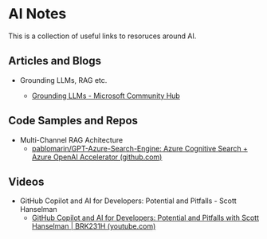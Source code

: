 # AI Notes

This is a collection of useful links to resoruces around AI.

## Articles and Blogs

* Grounding LLMs, RAG etc.

  * [Grounding LLMs - Microsoft Community Hub](https://techcommunity.microsoft.com/t5/fasttrack-for-azure/grounding-llms/ba-p/3843857#:~:text=What%20is%20Grounding%3F,relevance%20of%20the%20generated%20output.)

## Code Samples and Repos

* Multi-Channel RAG Achitecture
  * [pablomarin/GPT-Azure-Search-Engine: Azure Cognitive Search + Azure OpenAI Accelerator (github.com)](https://github.com/pablomarin/GPT-Azure-Search-Engine)

## Videos

* GitHub Copilot and AI for Developers: Potential and Pitfalls - Scott Hanselman
  * [GitHub Copilot and AI for Developers: Potential and Pitfalls with Scott Hanselman | BRK231H (youtube.com)](https://www.youtube.com/watch?v=5pbPLHYB6-0&t=1306s)
